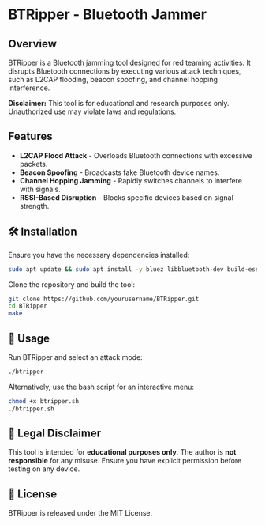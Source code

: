 # BTRipper - Bluetooth Jammer

## Overview
BTRipper is a Bluetooth jamming tool designed for red teaming activities. It disrupts Bluetooth connections by executing various attack techniques, such as L2CAP flooding, beacon spoofing, and channel hopping interference.

 **Disclaimer:** This tool is for educational and research purposes only. Unauthorized use may violate laws and regulations.

## Features
- **L2CAP Flood Attack** - Overloads Bluetooth connections with excessive packets.
- **Beacon Spoofing** - Broadcasts fake Bluetooth device names.
- **Channel Hopping Jamming** - Rapidly switches channels to interfere with signals.
- **RSSI-Based Disruption** - Blocks specific devices based on signal strength.

## 🛠 Installation
Ensure you have the necessary dependencies installed:
```bash
sudo apt update && sudo apt install -y bluez libbluetooth-dev build-essential
```

Clone the repository and build the tool:
```bash
git clone https://github.com/yourusername/BTRipper.git
cd BTRipper
make
```

## 🎯 Usage
Run BTRipper and select an attack mode:
```bash
./btripper
```
Alternatively, use the bash script for an interactive menu:
```bash
chmod +x btripper.sh
./btripper.sh
```

## 🚨 Legal Disclaimer
This tool is intended for **educational purposes only**. The author is **not responsible** for any misuse. Ensure you have explicit permission before testing on any device.

## 📜 License
BTRipper is released under the MIT License.

